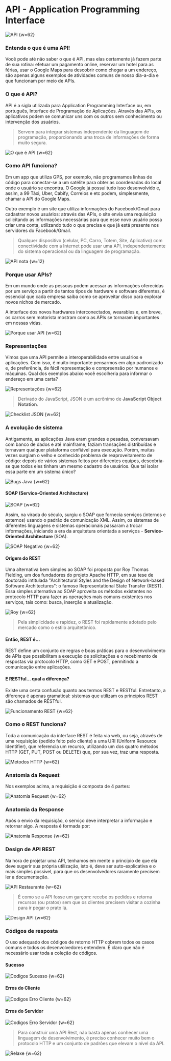 # API - Application Programming Interface

![API {w=62}](imagens/005-introducao-restful/api.jpeg)

### Entenda o que é uma API!

Você pode até não saber o que é API, mas elas certamente já fazem parte de sua rotina: efetuar um pagamento online, reservar um hotel para as férias, usar o Google Maps para descobrir como chegar a um endereço, são apenas alguns exemplos de atividades comuns de nosso dia-a-dia e que funcionam por meio de APIs.

### O que é API?

API é a sigla utilizada para Application Programming Interface ou, em português, Interface de Programação de Aplicações. Através das APIs, os aplicativos podem se comunicar uns com os outros sem conhecimento ou intervenção dos usuários.

> Servem para integrar sistemas independente da linguagem de programação, proporcionando uma troca de informações de forma muito segura.

![O que é API {w=62}](imagens/005-introducao-restful/o-que-e-api.png)


### Como API funciona?

Em um app que utiliza GPS, por exemplo, não programamos linhas de código para conectar-se a um satélite para obter as coordenadas do local onde o usuário se encontra. O Google já possui tudo isso desenvolvido e, assim, a 99 Táxi, Uber, Cabify, Correios e etc podem, simplesmente, chamar a API do Google Maps.

Outro exemplo é um site que utiliza informações do Facebook/Gmail para cadastrar novos usuários: através das APIs, o site envia uma requisição solicitando as informações necessárias para que esse novo usuário possa criar uma conta, utilizando tudo o que precisa e que já está presente nos servidores do Facebook/Gmail.

> Qualquer dispositivo (celular, PC, Carro, Totem, Site, Aplicativo) com conectividade com a Internet pode usar uma API, independentemente do sistema operacional ou da linguagem de programação.

![API nota {w=12}](imagens/005-introducao-restful/api-realidade.png)

### Porque usar APIs?

Em um mundo onde as pessoas podem acessar as informações oferecidas por um serviço a partir de tantos tipos de hardware e software diferentes, é essencial que cada empresa saiba como se aproveitar disso para explorar novos nichos de mercado.

A interface dos novos hardwares interconectados, wearables e, em breve, os carros sem motorista mostram como as APIs se tornaram importantes em nossas vidas.

![Porque usar API {w=62}](imagens/005-introducao-restful/pq-usar-apis.png)


### Representações

Vimos que uma API permite a interoperabilidade entre usuários e aplicações. Com isso, é muito importante pensarmos em algo padronizado e, de preferência, de fácil representação e compreensão por humanos e máquinas. Qual dos exemplos abaixo você escolheria para informar o endereço em uma carta?

![Representações {w=62}](imagens/005-introducao-restful/representacoes.png)

> Derivado do JavaScript, JSON é um acrônimo de **JavaScript Object Notation**.

![Checklist JSON {w=62}](imagens/005-introducao-restful/checklist-json.gif)


### A evolução de sistema

Antigamente, as aplicações Java eram grandes e pesadas, conversavam com banco de dados e até mainframe, faziam transações distribuídas e tornavam qualquer plataforma confiável para execução. Porém, muitas vezes surgiam o velho e conhecido problema de reaproveitamento de código: depois de vários sistemas feitos por diferentes equipes, descobria-se que todos eles tinham um mesmo cadastro de usuários. Que tal isolar essa parte em um sistema único?

![Bugs Java {w=62}](imagens/005-introducao-restful/bug-java.gif)

#### SOAP (Service-Oriented Architecture)

![SOAP {w=62}](imagens/005-introducao-restful/soap.gif)

Assim, na virada do século, surgiu o SOAP que fornecia serviços (internos e externos) usando o padrão de comunicação XML. Assim, os sistemas de diferentes linguagens e sistemas operacionais passaram a trocar informações, iniciando a era da arquitetura orientada a serviços - **Service-Oriented Architecture** (SOA).

![SOAP Negativo {w=62}](imagens/005-introducao-restful/soap-negativo.gif)


#### Origem do REST

Uma alternativa bem simples ao SOAP foi proposta por Roy Thomas Fielding, um dos fundadores do projeto Apache HTTP, em sua tese de doutorado intitulada "Architectural Styles and the Design of Network-based Software Architectures": o famoso Representational State Transfer (REST). Essa simples alternativa ao SOAP aproveita os métodos existentes no protocolo HTTP para fazer as operações mais comuns existentes nos serviços, tais como: busca, inserção e atualização.

![Roy {w=62}](imagens/005-introducao-restful/roy-fielding.gif)

> Pela simplicidade e rapidez, o REST foi rapidamente adotado pelo mercado como o estilo arquitetônico.


#### Então, REST é...

REST define um conjunto de regras e boas práticas para o desenvolvimento de APIs que possibilitam a execução de solicitações e o recebimento de respostas via protocolo HTTP, como GET e POST, permitindo a comunicação entre aplicações.


#### E RESTful… qual a diferença?

Existe uma certa confusão quanto aos termos REST e RESTful. Entretanto, a diferença é apenas gramatical: sistemas que utilizam os princípios REST são chamados de RESTful.

![Funcionamento REST {w=62}](imagens/005-introducao-restful/rest-funcionamento.gif)

### Como o REST funciona?

Toda a comunicação da interface REST é feita via web, ou seja, através de uma requisição (pedido feito pelo cliente) a uma URI (Uniform Resource Identifier), que referencia um recurso, utilizando um dos quatro métodos HTTP (GET, PUT, POST ou DELETE) que, por sua vez, traz uma resposta.

![Metodos HTTP {w=62}](imagens/005-introducao-restful/metodos-http.png)


### Anatomia da Request

Nos exemplos acima, a requisição é composta de 4 partes:

![Anatomia Request {w=62}](imagens/005-introducao-restful/anatomia-request.png)

### Anatomia da Response

Após o envio da requisição, o serviço deve interpretar a informação e retornar algo. A resposta é formada por:

![Anatomia Response {w=62}](imagens/005-introducao-restful/anatomia-response.gif)

### Design de API REST

Na hora de projetar uma API, tenhamos em mente o princípio de que ela deve sugerir sua própria utilização, isto é, deve ser auto-explicativa e o mais simples possível, para que os desenvolvedores raramente precisem ler a documentação. 

![API Restaurante {w=62}](imagens/005-introducao-restful/api-exemplo-restaurante.gif)

> É como se a API fosse um garçom: recebe os pedidos e retorna recursos (ou pratos) sem que os clientes precisem visitar a cozinha para ir pegar o prato lá.

![Design API {w=62}](imagens/005-introducao-restful/design-api-rest.png)

### Códigos de resposta

O uso adequado dos códigos de retorno HTTP cobrem todos os casos comuns e todos os desenvolvedores entendem. É claro que não é necessário usar toda a coleção de códigos.

#### Sucesso

![Codigos Sucesso {w=62}](imagens/005-introducao-restful/codigos-sucesso.png)

#### Erros do Cliente

![Codigos Erro Cliente {w=62}](imagens/005-introducao-restful/codigos-erro-cliente.png)

#### Erros do Servidor

![Codigos Erro Servidor {w=62}](imagens/005-introducao-restful/codigos-erro-servidor.gif)

> Para construir uma API Rest, não basta apenas conhecer uma linguagem de desenvolvimento, é preciso conhecer muito bem o protocolo HTTP e um conjunto de padrões que elevam o nível da API.

![Relaxe {w=62}](imagens/005-introducao-restful/relaxe.png)


